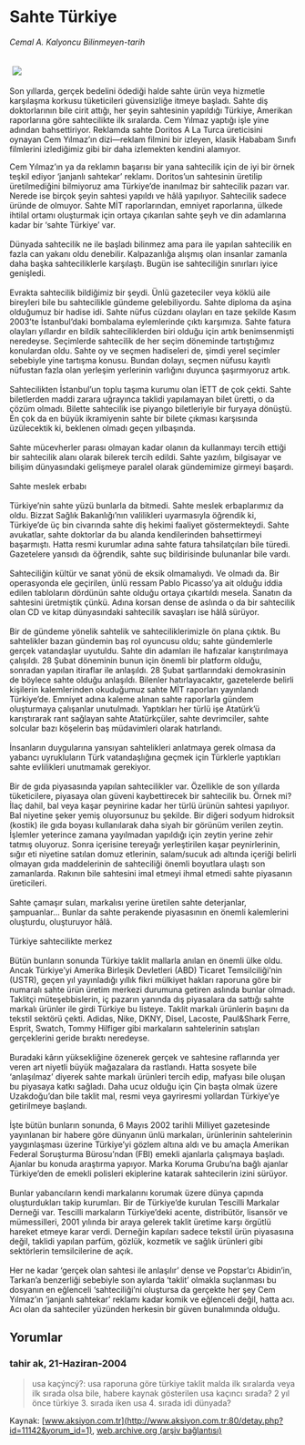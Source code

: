 # Sahte Türkiye

*Cemal A. Kalyoncu Bilinmeyen-tarih*

<div>
 <font>
  <img border="0" height="1" src="/web/20041217034103im_/http://www.aksiyon.com.tr/images/blank.gif"/>
 </font>
 <font class="content">
  <p>
   <img border="0" hspace="5" src="http://web.archive.org/web/20041217034103im_/http://www.aksiyon.com.tr/resim/479/30.jpg" vspace="5"/>
  </p>
 </font>
 <font class="content">
  Son yıllarda, gerçek bedelini ödediği halde sahte ürün veya hizmetle karşılaşma korkusu tüketicileri güvensizliğe itmeye başladı. Sahte diş doktorlarının bile cirit attığı, her şeyin sahtesinin yapıldığı Türkiye, Amerikan raporlarına göre sahtecilikte ilk sıralarda. Cem Yılmaz yaptığı işle yine adından bahsettiriyor. Reklamda sahte Doritos A La Turca üreticisini oynayan Cem Yılmaz’ın dizi—reklam filmini bir izleyen, klasik Hababam Sınıfı filmlerini izlediğimiz gibi bir daha izlemekten kendini alamıyor.
 </font>
 <p>
  <font class="content">
   Cem Yılmaz’ın ya da reklamın başarısı bir yana sahtecilik için de iyi bir örnek teşkil ediyor ‘janjanlı sahtekar’ reklamı. Doritos’un sahtesinin üretilip üretilmediğini bilmiyoruz ama Türkiye’de inanılmaz bir sahtecilik pazarı var. Nerede ise birçok şeyin sahtesi yapıldı ve hâlâ yapılıyor. Sahtecilik sadece üründe de olmuyor. Sahte MİT raporlarından, emniyet raporlarına, ülkede ihtilal ortamı oluşturmak için ortaya çıkarılan sahte şeyh ve din adamlarına kadar bir ‘sahte Türkiye’ var.
   <br/>
   <br/>
   Dünyada sahtecilik ne ile başladı bilinmez ama para ile yapılan sahtecilik en fazla can yakanı oldu denebilir. Kalpazanlığa alışmış olan insanlar zamanla daha başka sahteciliklerle karşılaştı. Bugün ise sahteciliğin sınırları iyice genişledi.
   <br/>
   <br/>
   Evrakta sahtecilik bildiğimiz bir şeydi. Ünlü gazeteciler veya köklü aile bireyleri bile bu sahtecilikle gündeme gelebiliyordu. Sahte diploma da aşina olduğumuz bir hadise idi. Sahte nüfus cüzdanı olayları en taze şekilde Kasım 2003’te İstanbul’daki bombalama eylemlerinde çıktı karşımıza. Sahte fatura olayları yıllardır en bildik sahteciliklerden biri olduğu için artık benimsenmişti neredeyse. Seçimlerde sahtecilik de her seçim döneminde tartıştığımız konulardan oldu. Sahte oy ve seçmen hadiseleri de, şimdi yerel seçimler sebebiyle yine tartışma konusu. Bundan dolayı, seçmen nüfusu kayıtlı nüfustan fazla olan yerleşim yerlerinin varlığını duyunca şaşırmıyoruz artık.
   <br/>
   <br/>
   Sahtecilikten İstanbul’un toplu taşıma kurumu olan İETT de çok çekti. Sahte biletlerden maddi zarara uğrayınca taklidi yapılamayan bilet üretti, o da çözüm olmadı. Bilette sahtecilik ise piyango biletleriyle bir furyaya dönüştü. En çok da en büyük ikramiyenin sahte bir bilete çıkması karşısında üzülecektik ki, beklenen olmadı geçen yılbaşında.
   <br/>
   <br/>
   Sahte mücevherler parası olmayan kadar olanın da kullanmayı tercih ettiği bir sahtecilik alanı olarak bilerek tercih edildi. Sahte yazılım, bilgisayar ve bilişim dünyasındaki gelişmeye paralel olarak gündemimize girmeyi başardı.
   <br/>
   <br/>
   Sahte meslek erbabı
   <br/>
   <br/>
   Türkiye’nin sahte yüzü bunlarla da bitmedi. Sahte meslek erbaplarımız da oldu. Bizzat Sağlık Bakanlığı’nın valilikleri uyarmasıyla öğrendik ki, Türkiye’de üç bin civarında sahte diş hekimi faaliyet göstermekteydi. Sahte avukatlar, sahte doktorlar da bu alanda kendilerinden bahsettirmeyi başarmıştı. Hatta resmi kurumlar adına sahte fatura tahsilatçıları bile türedi. Gazetelere yansıdı da öğrendik, sahte suç bildirisinde bulunanlar bile vardı.
   <br/>
   <br/>
   Sahteciliğin kültür ve sanat yönü de eksik olmamalıydı. Ve olmadı da. Bir operasyonda ele geçirilen, ünlü ressam Pablo Picasso’ya ait olduğu iddia edilen tabloların dördünün sahte olduğu ortaya çıkartıldı mesela. Sanatın da sahtesini üretmiştik çünkü. Adına korsan dense de aslında o da bir sahtecilik olan CD ve kitap dünyasındaki sahtecilik savaşları ise hâlâ sürüyor.
   <br/>
   <br/>
   Bir de gündeme yönelik sahtelik ve sahteciliklerimizle ön plana çıktık. Bu sahtelikler bazan gündemin baş rol oyuncusu oldu; sahte gündemlerle gerçek vatandaşlar uyutuldu. Sahte din adamları ile hafızalar karıştırılmaya çalışıldı. 28 Şubat döneminin bunun için önemli bir platform olduğu, sonradan yapılan itiraflar ile anlaşıldı. 28 Şubat şartlarındaki demokrasinin de böylece sahte olduğu anlaşıldı. Bilenler hatırlayacaktır, gazetelerde belirli kişilerin kalemlerinden okuduğumuz sahte MİT raporları yayınlandı Türkiye’de. Emniyet adına kaleme alınan sahte raporlarla gündem oluşturmaya çalışanlar unutulmadı. Yaptıkları her türlü işe Atatürk’ü karıştırarak rant sağlayan sahte Atatürkçüler, sahte devrimciler, sahte solcular bazı köşelerin baş müdavimleri olarak hatırlandı.
   <br/>
   <br/>
   İnsanların duygularına yansıyan sahtelikleri anlatmaya gerek olmasa da yabancı uyrukluların Türk vatandaşlığına geçmek için Türklerle yaptıkları sahte evlilikleri unutmamak gerekiyor.
   <br/>
   <br/>
   Bir de gıda piyasasında yapılan sahtecilikler var. Özellikle de son yıllarda tüketicilere, piyasaya olan güveni kaybettirecek bir sahtecilik bu. Örnek mi? İlaç dahil, bal veya kaşar peynirine kadar her türlü ürünün sahtesi yapılıyor. Bal niyetine şeker yemiş oluyorsunuz bu şekilde. Bir diğeri sodyum hidroksit (kostik) ile gıda boyası kullanılarak daha siyah bir görünüm verilen zeytin. İşlemler yeterince zamana yayılmadan yapıldığı için zeytin yerine zehir tatmış oluyoruz. Sonra içerisine tereyağı yerleştirilen kaşar peynirlerinin, sığır eti niyetine satılan domuz etlerinin, salam/sucuk adı altında içeriği belirli olmayan gıda maddelerinin de sahteciliği önemli boyutlara ulaştı son zamanlarda. Rakının bile sahtesini imal etmeyi ihmal etmedi sahte piyasanın üreticileri.
   <br/>
   <br/>
   Sahte çamaşır suları, markalısı yerine üretilen sahte deterjanlar, şampuanlar... Bunlar da sahte perakende piyasasının en önemli kalemlerini oluşturdu, oluşturuyor hâlâ.
   <br/>
   <br/>
   Türkiye sahtecilikte merkez
   <br/>
   <br/>
   Bütün bunların sonunda Türkiye taklit mallarla anılan en önemli ülke oldu. Ancak Türkiye’yi Amerika Birleşik Devletleri (ABD) Ticaret Temsilciliği’nin (USTR), geçen yıl yayınladığı yıllık fikri mülkiyet hakları raporuna göre bir numaralı sahte ürün üretim merkezi durumuna getiren aslında bunlar olmadı. Taklitçi müteşebbislerin, iç pazarın yanında dış piyasalara da sattığı sahte markalı ürünler ile girdi Türkiye bu listeye. Taklit markalı ürünlerin başını da tekstil sektörü çekti. Adidas, Nike, DKNY, Disel, Lacoste, Paul&amp;Shark Ferre, Esprit, Swatch, Tommy Hilfiger gibi markaların sahtelerinin satışları gerçeklerini geride bıraktı neredeyse.
   <br/>
   <br/>
   Buradaki kârın yüksekliğine özenerek gerçek ve sahtesine raflarında yer veren art niyetli büyük mağazalara da rastlandı. Hatta sosyete bile ‘anlaşılmaz’ diyerek sahte markalı ürünleri tercih edip, mafyası bile oluşan bu piyasaya katkı sağladı. Daha ucuz olduğu için Çin başta olmak üzere Uzakdoğu’dan bile taklit mal, resmi veya gayriresmi yollardan Türkiye’ye getirilmeye başlandı.
   <br/>
   <br/>
   İşte bütün bunların sonunda, 6 Mayıs 2002 tarihli Milliyet gazetesinde yayınlanan bir habere göre dünyanın ünlü markaları, ürünlerinin sahtelerinin yaygınlaşması üzerine Türkiye’yi gözlem altına aldı ve bu amaçla Amerikan Federal Soruşturma Bürosu’ndan (FBI) emekli ajanlarla çalışmaya başladı. Ajanlar bu konuda araştırma yapıyor. Marka Koruma Grubu’na bağlı ajanlar Türkiye’den de emekli polisleri ekiplerine katarak sahtecilerin izini sürüyor.
   <br/>
   <br/>
   Bunlar yabancıların kendi markalarını korumak üzere dünya çapında oluşturdukları takip kurumları. Bir de Türkiye’de kurulan Tescilli Markalar Derneği var. Tescilli markaların Türkiye’deki acente, distribütör, lisansör ve mümessilleri, 2001 yılında bir araya gelerek taklit üretime karşı örgütlü hareket etmeye karar verdi. Derneğin kapıları sadece tekstil ürün piyasasına değil, taklidi yapılan parfüm, gözlük, kozmetik ve sağlık ürünleri gibi sektörlerin temsilcilerine de açık.
   <br/>
   <br/>
   Her ne kadar ‘gerçek olan sahtesi ile anlaşılır’ dense ve Popstar’cı Abidin’in, Tarkan’a benzerliği sebebiyle son aylarda ‘taklit’ olmakla suçlanması bu dosyanın en eğlenceli ‘sahteciliği’ni oluştursa da gerçekte her şey Cem Yılmaz’ın ‘janjanlı sahtekar’ reklamı kadar komik ve eğlenceli değil, hatta acı. Acı olan da sahteciler yüzünden herkesin bir güven bunalımında olduğu.
  </font>
 </p>
</div>


## Yorumlar

### tahir ak, 21-Haziran-2004
> usa kaçýncý?: 
> usa raporuna göre türkiye taklit malda ilk sıralarda veya ilk sırada olsa bile, habere kaynak gösterilen usa kaçıncı sırada? 2 yıl önce türkiye 3. sırada iken usa 4. sırada idi dünyada?

Kaynak: [www.aksiyon.com.tr](http://www.aksiyon.com.tr:80/detay.php?id=11142&yorum_id=1), [web.archive.org (arşiv bağlantısı)](http://web.archive.org/web/20041217034103/http://www.aksiyon.com.tr:80/detay.php?id=11142&yorum_id=1)

